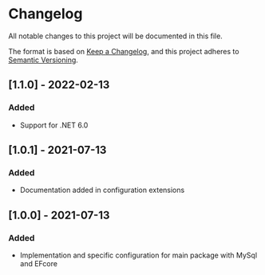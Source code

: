 ﻿# Changelog
All notable changes to this project will be documented in this file.

The format is based on [Keep a Changelog](https://keepachangelog.com/en/1.0.0/),
and this project adheres to [Semantic Versioning](https://semver.org/spec/v2.0.0.html).

## [1.1.0] - 2022-02-13
### Added
- Support for .NET 6.0

## [1.0.1] - 2021-07-13
### Added
- Documentation added in configuration extensions

## [1.0.0] - 2021-07-13
### Added
- Implementation and specific configuration for main package with MySql and EFcore
